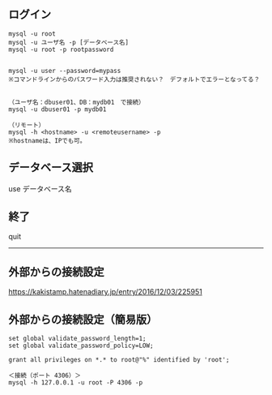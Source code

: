 ## ログイン
```
mysql -u root
mysql -u ユーザ名 -p [データベース名]
mysql -u root -p rootpassword


mysql -u user --password=mypass
※コマンドラインからのパスワード入力は推奨されない？　デフォルトでエラーとなってる？


（ユーザ名：dbuser01、DB：mydb01　で接続）
mysql -u dbuser01 -p mydb01

（リモート）
mysql -h <hostname> -u <remoteusername> -p
※hostnameは、IPでも可。
```
## データベース選択
use データベース名

## 終了
quit

_________________________________________________________

## 外部からの接続設定
https://kakistamp.hatenadiary.jp/entry/2016/12/03/225951

## 外部からの接続設定（簡易版）
```
set global validate_password_length=1;
set global validate_password_policy=LOW;

grant all privileges on *.* to root@"%" identified by 'root';

＜接続（ポート 4306）＞
mysql -h 127.0.0.1 -u root -P 4306 -p
```

